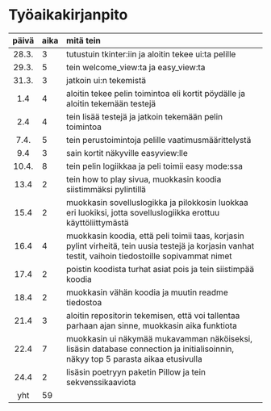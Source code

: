 # Työaikakirjanpito

| päivä | aika | mitä tein  |
| :----:|:-----| :-----|
| 28.3. |   3  | tutustuin tkinter:iin ja aloitin tekee ui:ta pelille |
| 29.3. | 5    | tein welcome_view:ta ja easy_view:ta |
| 31.3. | 3   | jatkoin ui:n tekemistä|
|  1.4     | 4    | aloitin tekee pelin toimintoa eli kortit pöydälle ja aloitin tekemään testejä |
|   2.4    | 4   | tein lisää testejä ja jatkoin tekemään pelin toimintoa|
| 7.4. | 5    | tein perustoimintoja pelille vaatimusmäärittelystä |
|    9.4   | 3    | sain kortit näkyville easyview:lle|
| 10.4.  | 8    | tein pelin logiikkaa ja peli toimii easy mode:ssa|
| 13.4  | 2    | tein how to play sivua, muokkasin koodia siistimmäksi pylintillä  |
|   15.4    | 2    |muokkasin sovelluslogikka ja pilokkosin luokkaa eri luokiksi, jotta sovelluslogiikka erottuu käyttöliittymästä|
| 16.4 | 4    |muokkasin koodia, että peli toimii taas, korjasin pylint virheitä, tein uusia testejä ja korjasin vanhat testit, vaihoin tiedostoille sopivammat nimet |
|    17.4   |   2  | poistin koodista turhat asiat pois ja tein siistimpää koodia|
|    18.4   |   2  | muokkasin vähän koodia ja muutin readme tiedostoa|
|    21.4   |   3  | aloitin repositorin tekemisen, että voi tallentaa parhaan ajan sinne, muokkasin aika funktiota|
|    22.4   |   7  | muokkasin ui näkymää mukavamman näköiseksi, lisäsin database connection ja initialisoinnin, näkyy top 5 parasta aikaa etusivulla|
|    24.4   |   2  | lisäsin poetryyn paketin Pillow ja tein sekvenssikaaviota|
| yht   | 59  | | 
